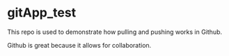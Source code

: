 # gitApp_test
This repo is used to demonstrate how pulling and pushing works in Github.

Github is great because it allows for collaboration.
